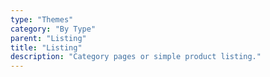 ```yaml
---
type: "Themes"
category: "By Type"
parent: "Listing"
title: "Listing"
description: "Category pages or simple product listing."
---
```


